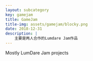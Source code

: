 ```yaml
---
layout: subcategory
key: gamejam
title: GameJam
title-img: assets/gamejam/blocky.png
date: 2018-12-31
description: |
    主要是两人合作的Lumdare Jam作品
---
```


Mostly LumDare Jam projects
